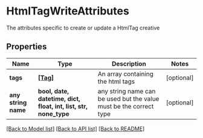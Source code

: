 # HtmlTagWriteAttributes

The attributes specific to create or update a HtmlTag creative

## Properties
Name | Type | Description | Notes
------------ | ------------- | ------------- | -------------
**tags** | [**[Tag]**](Tag.md) | An array containing the html tags | [optional] 
**any string name** | **bool, date, datetime, dict, float, int, list, str, none_type** | any string name can be used but the value must be the correct type | [optional]

[[Back to Model list]](../README.md#documentation-for-models) [[Back to API list]](../README.md#documentation-for-api-endpoints) [[Back to README]](../README.md)


